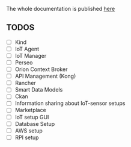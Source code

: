 The whole documentation is published [here](https://fesaroti.github.io/documentation/#_orion_context_broker_ld_the_brain)

## TODOS
- [ ] Kind 
- [ ] IoT Agent 
- [ ] IoT Manager
- [ ] Perseo
- [ ] Orion Context Broker
- [ ] API Management (Kong)
- [ ] Rancher
- [ ] Smart Data Models
- [ ] Ckan
- [ ] Information sharing about IoT-sensor setups
- [ ] Marketplace
- [ ] IoT setup GUI
- [ ] Database Setup
- [ ] AWS setup
- [ ] RPI setup

